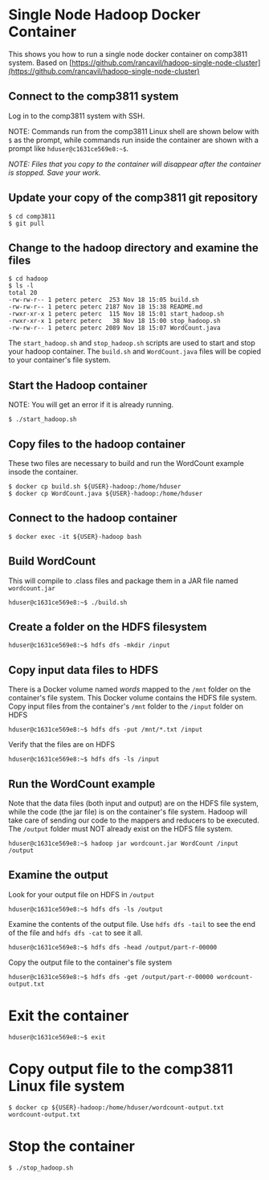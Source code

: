 # Single Node Hadoop Docker Container

This shows you how to run a single node docker container on comp3811 system.
Based on [https://github.com/rancavil/hadoop-single-node-cluster](https://github.com/rancavil/hadoop-single-node-cluster)

## Connect to the comp3811 system
Log in to the comp3811 system with SSH.

NOTE: Commands run from the comp3811 Linux shell are shown below with 
`$` as the prompt, while commands run inside the container are shown with
a prompt like `hduser@c1631ce569e8:~$`.

*NOTE: Files that you copy to the container will disappear after the container is stopped. Save your work.*

## Update your copy of the comp3811 git repository
```
$ cd comp3811
$ git pull
```

## Change to the hadoop directory and examine the files
```
$ cd hadoop
$ ls -l
total 20
-rw-rw-r-- 1 peterc peterc  253 Nov 18 15:05 build.sh
-rw-rw-r-- 1 peterc peterc 2187 Nov 18 15:38 README.md
-rwxr-xr-x 1 peterc peterc  115 Nov 18 15:01 start_hadoop.sh
-rwxr-xr-x 1 peterc peterc   38 Nov 18 15:00 stop_hadoop.sh
-rw-rw-r-- 1 peterc peterc 2089 Nov 18 15:07 WordCount.java
```

The `start_hadoop.sh` and `stop_hadoop.sh` scripts are used to start and stop your hadoop container.
The `build.sh` and `WordCount.java` files will be copied to your container's file system.

## Start the Hadoop container
NOTE: You will get an error if it is already running.
```
$ ./start_hadoop.sh
```

## Copy files to the hadoop container
These two files are necessary to build and run the WordCount example insode the container.
```
$ docker cp build.sh ${USER}-hadoop:/home/hduser
$ docker cp WordCount.java ${USER}-hadoop:/home/hduser
```

## Connect to the hadoop container
```
$ docker exec -it ${USER}-hadoop bash
```

## Build WordCount
This will compile to .class files and package them in a JAR file named `wordcount.jar`
```
hduser@c1631ce569e8:~$ ./build.sh
```

## Create a folder on the HDFS filesystem
```
hduser@c1631ce569e8:~$ hdfs dfs -mkdir /input
```

## Copy input data files to HDFS

There is a Docker volume named *words* mapped to the `/mnt` folder on the container's file system. This Docker volume contains the HDFS file system.
Copy input files from the container's `/mnt` folder to the `/input` folder on HDFS
```
hduser@c1631ce569e8:~$ hdfs dfs -put /mnt/*.txt /input
```

Verify that the files are on HDFS
```
hduser@c1631ce569e8:~$ hdfs dfs -ls /input
```

## Run the WordCount example
Note that the data files (both input and output) are on the HDFS file system, while the code (the jar file) is on the container's file system. 
Hadoop will take care of sending our code to the mappers and reducers to be executed.
The `/output` folder must NOT already exist on the HDFS file system.
```
hduser@c1631ce569e8:~$ hadoop jar wordcount.jar WordCount /input /output
```

## Examine the output
Look for your output file on HDFS in `/output`
```
hduser@c1631ce569e8:~$ hdfs dfs -ls /output
```

Examine the contents of the output file. Use `hdfs dfs -tail` to see the end of the file and `hdfs dfs -cat` to see it all.
```
hduser@c1631ce569e8:~$ hdfs dfs -head /output/part-r-00000
```

Copy the output file to the container's file system
```
hduser@c1631ce569e8:~$ hdfs dfs -get /output/part-r-00000 wordcount-output.txt
```

# Exit the container
```
hduser@c1631ce569e8:~$ exit
```

# Copy output file to the comp3811 Linux file system
```
$ docker cp ${USER}-hadoop:/home/hduser/wordcount-output.txt wordcount-output.txt
```

# Stop the container
```
$ ./stop_hadoop.sh
```


